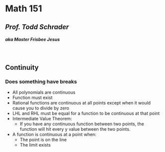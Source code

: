# **Math 151**
## *Prof. Todd Schrader*
##### aka Master Frisbee Jesus
<br>

## Continuity
### Does something have breaks
- All polynomials are continuous
- Function must exist
- Rational functions are continuous at all points except when it would cause you to divide by zero
- LHL and RHL must be equal for a function to be continuous at that point
- Intermediate Value Theorem:
    - If you have any continuous function between two points, the function will hit every y value between the two points.
- A function is continuous at a point when:
    - The point is on the line
    - The limit exists